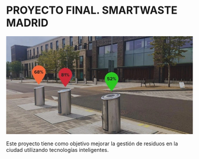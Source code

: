 # PROYECTO FINAL. SMARTWASTE MADRID 
![SmartWaste Madrid](./DATA/sensoneo-llenado-contenedores.jpg)

 Este proyecto tiene como objetivo mejorar la gestión de residuos en la ciudad utilizando tecnologías inteligentes.
